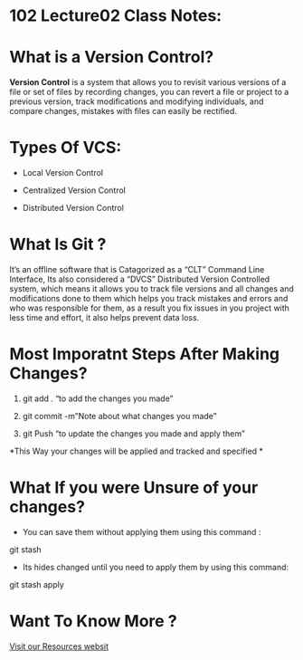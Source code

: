 # 102 Lecture02 Class Notes:

# What is a Version Control?

**Version Control** is a system that allows you to revisit various versions of a file or set of files by recording changes, you can revert a file or project to a previous version, track modifications and modifying individuals, and compare changes, mistakes with files can easily be rectified.

# Types Of VCS:

* Local Version Control

* Centralized Version Control

* Distributed Version Control

# What Is Git ?

It’s an offline software that is Catagorized as a “CLT” Command Line Interface, Its also considered a “DVCS” Distributed Version Controlled system, which means it allows you to track file versions and all changes and modifications done to them which helps you track mistakes and errors and who was responsible for them, as a result you fix issues in you project with less time and effort, it also helps prevent data loss.

# Most Imporatnt Steps After Making Changes?

1. git add . “to add the changes you made”

2. git commit -m”Note about what changes you made”

3. git Push “to update the changes you made and apply them”

*This Way your changes will be applied and tracked and specified *

# What If you were Unsure of your changes?

* You can save them without applying them using this command :

 git stash

* Its hides changed until you need to apply them by using this command:

git stash apply

# Want To Know More ?

[Visit our Resources websit](https://blog.udemy.com/git-tutorial-a-comprehensive-guide/)




